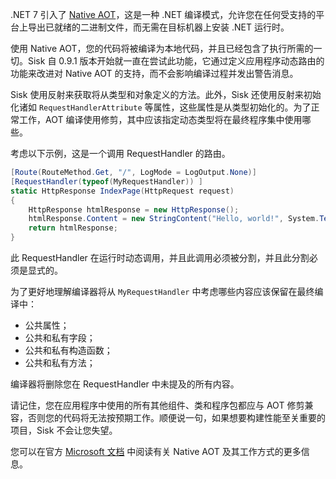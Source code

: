 .NET 7 引入了 [Native AOT](https://learn.microsoft.com/en-us/dotnet/core/deploying/native-aot/)，这是一种 .NET 编译模式，允许您在任何受支持的平台上导出已就绪的二进制文件，而无需在目标机器上安装 .NET 运行时。

使用 Native AOT，您的代码将被编译为本地代码，并且已经包含了执行所需的一切。Sisk 自 0.9.1 版本开始就一直在尝试此功能，它通过定义应用程序动态路由的功能来改进对 Native AOT 的支持，而不会影响编译过程并发出警告消息。

Sisk 使用反射来获取将从类型和对象定义的方法。此外，Sisk 还使用反射来初始化诸如 `RequestHandlerAttribute` 等属性，这些属性是从类型初始化的。为了正常工作，AOT 编译使用修剪，其中应该指定动态类型将在最终程序集中使用哪些。

考虑以下示例，这是一个调用 RequestHandler 的路由。

```cs
[Route(RouteMethod.Get, "/", LogMode = LogOutput.None)]
[RequestHandler(typeof(MyRequestHandler)) ]
static HttpResponse IndexPage(HttpRequest request)
{
    HttpResponse htmlResponse = new HttpResponse();
    htmlResponse.Content = new StringContent("Hello, world!", System.Text.Encoding.UTF8, "text/plain");
    return htmlResponse;
}
```

此 RequestHandler 在运行时动态调用，并且此调用必须被分割，并且此分割必须是显式的。

为了更好地理解编译器将从 `MyRequestHandler` 中考虑哪些内容应该保留在最终编译中：

- 公共属性；
- 公共和私有字段；
- 公共和私有构造函数；
- 公共和私有方法；

编译器将删除您在 RequestHandler 中未提及的所有内容。

请记住，您在应用程序中使用的所有其他组件、类和程序包都应与 AOT 修剪兼容，否则您的代码将无法按预期工作。顺便说一句，如果想要构建性能至关重要的项目，Sisk 不会让您失望。

您可以在官方 [Microsoft 文档](https://learn.microsoft.com/en-us/dotnet/core/deploying/native-aot/) 中阅读有关 Native AOT 及其工作方式的更多信息。



